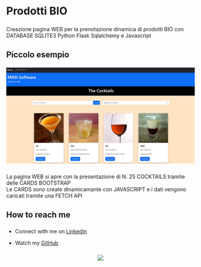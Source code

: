 <h1 align="left">Prodotti BIO</h1>

###

<p align="left">Creazione pagina WEB per la prenotazione dinamica di prodotti BIO con DATABASE SQLITE3 Python Flask Sqlalchemy e Javascript</p>

###

<h2 align="left">Piccolo esempio</h2>

###

<div align="center">
  <img src="https://github.com/lamiera70/lamiera70/blob/main/cocktail/pagina_010_cocktail/cocktail.jpg?raw=true" alt="cocktail">
</div>

###

<p align="left">La pagina WEB si apre con la presentazione di N. 25 COCKTAILS tramite delle CARDS BOOTSTRAP<br>Le CARDS sono create dinamicamante con JAVASCRIPT e i dati vengono caricati tramite una FETCH API</p>

###
###

<div align="left">
</div>

###

<h2 align="left">How to reach me</h2>

###

* <p align="left">Connect with me on <a href="https://www.linkedin.com/in/lamiera/">Linkedin</a><br></p>

* <p align="left">Watch my <a href="https://github.com/lamiera70/">GitHub</a><br></p>



###

<div align="center">
  <img src="https://profile-counter.glitch.me/lamiera70/count.svg?"  />
</div>

###
          

###

<!--
**lamiera70/lamiera70** is a ✨ _special_ ✨ repository because its `README.md` (this file) appears on your GitHub profile.

Here are some ideas to get you started:

- 🔭 I’m currently working on ...
- 🌱 I’m currently learning ...
- 👯 I’m looking to collaborate on ...
- 🤔 I’m looking for help with ...
- 💬 Ask me about ...
- 📫 How to reach me: ...
- 😄 Pronouns: ...
- ⚡ Fun fact: ...
-->
